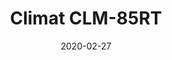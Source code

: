 ---
template: SingleClimt
title: Climat CLM-85RT
status: Featured / Published
slug: 'climatizadores/climat-clm-85-rt-aluguel'
date: '2020-02-27'
featuredImage: https://brincadeira.co/products/list_climt_85rt.png
price: R$150,00
excerpt: >-
  **Área climatizada:** De 60m² a 85m².   

  
  **Alugue 4 por:** R$500,00.
categories:
  - category: Aluguel
meta:
  canonicalLink: 'https://brincadeira.co/climatizadores/climat-clm-85-rt-aluguel/'
  description: Climat CLM-85RT
  noindex: false
  title: Climat CLM-85RT
---
